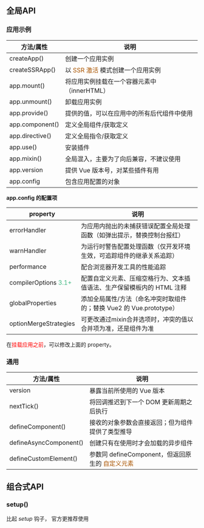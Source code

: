 ## 全局API

### 应用示例

| 方法/属性       | 说明                                                         |
| --------------- | ------------------------------------------------------------ |
| createApp()     | 创建一个应用实例                                             |
| createSSRApp()  | 以 <span style="color: #a50">SSR 激活</span> 模式创建一个应用实例 |
| app.mount()     | 将应用实例挂载在一个容器元素中（innerHTML）                  |
| app.unmount()   | 卸载应用实例                                                 |
| app.provide()   | 提供的值，可以在应用中的所有后代组件中使用                   |
| app.component() | 定义全局组件/获取定义                                        |
| app.directive() | 定义全局指令/获取定义                                        |
| app.use()       | 安装插件                                                     |
| app.mixin()     | 全局混入，主要为了向后兼容，不建议使用                       |
| app.version     | 提供 Vue 版本号，对某些插件有用                              |
| app.config      | 包含应用配置的对象                                           |



**app.config 的配置项**

| property                                                 | 说明                                                         |
| -------------------------------------------------------- | ------------------------------------------------------------ |
| errorHandler                                             | 为应用内抛出的未捕获错误配置全局处理函数（如弹出提示，替换控制台报红） |
| warnHandler                                              | 为运行时警告配置处理函数（仅开发环境生效，可追踪组件的继承关系追踪） |
| performance                                              | 配合浏览器开发工具的性能追踪                                 |
| compilerOptions <span style="color:#42b983;">3.1+</span> | 配置自定义元素、压缩空格行为、文本插值语法、生产保留模板内的 HTML 注释 |
| globalProperties                                         | 添加全局属性/方法（命名冲突时取组件的；替换 Vue2 的 Vue.prototype） |
| optionMergeStrategies                                    | 可更改通过mixin合并选项时，冲突的值以合并项为准，还是组件为准 |

在<span style="color: #ff0000">挂载应用之前</span>，可以修改上面的 property。



### 通用

| 方法/属性              | 说明                                                         |
| ---------------------- | ------------------------------------------------------------ |
| version                | 暴露当前所使用的 Vue 版本                                    |
| nextTick()             | 将回调推迟到下一个 DOM 更新周期之后执行                      |
| defineComponent()      | 接收的对象参数会直接返回；但为组件提供了类型推导             |
| defineAsyncComponent() | 创建只有在使用时才会加载的异步组件                           |
| defineCustomElement()  | 参数同 defineComponent，但返回原生的 <span style="color: #a50">自定义元素</span> |



## 组合式API

### setup()

比起 *setup* 钩子， 官方更推荐使用 <script setup> 语法

使用 *setup* 作为组合式 API 的入口。在组件被创建之前，<span style="color: #a50">props</span> 被解析之后执行。



#### 基本使用

```vue
<!-- MyBook.vue -->
<template>
  <div>{{ readersNumber }} {{ book.title }}</div>
</template>

<script>
  import { ref, reactive } from 'vue'

  export default {
    setup(props, { attrs, slots, emit, expose }) {
      const readersNumber = ref(0)
      const book = reactive({ title: 'Vue 3 Guide' })

      // 暴露给模板
      return {
        readersNumber,
        book
      }
    }
  }
</script>
```

:whale: 如果需要解构 props，为了不失去响应式，应该借助 toRef 和 toRefs；

:whale: context 对象是非响应式的，故可以安全地解构。



#### 使用渲染函数

```javascript
import { h, ref, reactive } from 'vue'

export default {
  setup() {
    const readersNumber = ref(0)
    const book = reactive({ title: 'Vue 3 Guide' })
    
    expose({
      book
    })
    
    // 请注意，在这里需要显式地使用 value 值
    return () => h('div', [readersNumber.value, book.title])
  }
}
```

如果需要将 property 暴露给外部访问，比如通过父组件的 `ref`，可以使用 `expose`。



### 响应式：核心

要使用这些API，需要从 vue 中导出

```javascript
import { ref, reactive } from 'vue'
```

| API                                                      | 说明                                                         |
| -------------------------------------------------------- | ------------------------------------------------------------ |
| ref                                                      | 返回接收值（即内部值）的响应式代理                           |
| ref                                                      | 本身只有一个 value 属性，为接收值                            |
| ref                                                      | 接收对象时，会通过 reactive 处理，响应是深层的               |
| computed                                                 | 接收函数（getter），根据返回值创建不可变的 ref               |
| computed                                                 | 接收对象（具有 get 和 set 函数），创建可写的 ref             |
| reactive                                                 | 深层地进行响应式转换                                         |
| reactive                                                 | 应用于普通<span style="color: #a50">对象</span>，可以返回对象的响应式副本 |
| reactive                                                 | 使用 ref 的<span style="color: #ff0000">对象</span>属性会被代理自动解包 |
| reactive                                                 | 使用 ref 的<span style="color: #ff0000">数组等集合</span>元素不会被代理自动解包 |
| readonly                                                 | 接收响应式 / 纯对象 / ref 并返回只读代理，只读代理是深层的   |
| readonly                                                 | 自动解包 ref                                                 |
| watchEffect                                              | 接收函数，立即执行，并在其依赖变更时重新运行该函数           |
| watchPostEffect <span style="color:#42b983;">3.2+</span> | 即 watchEffect，且 `flush: 'post'`                           |
| watchSyncEffect <span style="color:#42b983;">3.2+</span> | 即 watchEffect，且 `flush: 'sync'`                           |
| watch                                                    | 默认不会立即执行，仅在侦听源发生变化时被调用                 |
| watch                                                    | 对比 watchEffect，可以获取状态的先前值和当前值               |
| watch                                                    | 侦听器数据源可以是具有返回值的 getter 函数，或 ref           |
| watch                                                    | 侦听器还可以使用数组以同时侦听多个源                         |
| watch                                                    | 与 watchEffect，在手动停止侦听、清除副作用、刷新时机和调试方面行为相同 |
| watch                                                    | 常用配置项有 immediate、deep、flush                          |

#### computed-只读

```javascript
const count = ref(1)
const plusOne = computed(() => count.value + 1)

console.log(plusOne.value) // 2

plusOne.value++ // 错误
```

#### computed-读写

```javascript
const count = ref(1)
const plusOne = computed({
  get: () => count.value + 1,
  set: val => {
    count.value = val - 1
  }
})

plusOne.value = 1
console.log(count.value) // 0
```



#### reactive-添加响应

```javascript
const obj = reactive({ count: 0 })
```

#### reactive-解包ref

将解包所有深层的 ref，同时维持 ref 的响应性

```javascript
const count = ref(1)
const obj = reactive({ count })

// ref 会被解包
console.log(obj.count === count.value) // true

// 它会更新 `obj.count`
count.value++
console.log(count.value) // 2
console.log(obj.count) // 2

// 它也会更新 `count` ref
obj.count++
console.log(obj.count) // 3
console.log(count.value) // 3
```

#### reactive-接收ref

当将 ref 分配给 reactive 实例的属性时，ref 将被自动解包

```javascript
const count = ref(1)
const obj = reactive({})

obj.count = count

console.log(obj.count) // 1
console.log(obj.count === count.value) // true
```



#### watch-侦听单一源

```javascript
// 侦听一个 getter
const state = reactive({ count: 0 })
watch(
  () => state.count,
  (count, prevCount) => {
    /* ... */
  }
)

// 直接侦听一个 ref
const count = ref(0)
watch(count, (count, prevCount) => {
  /* ... */
})
```

#### watchEffect-停止侦听

```javascript
const stop = watchEffect(() => {})

// 当不再需要此侦听器时:
stop()
```

可以显式调用返回值以停止侦听

在组件的 setup 选项或生命周期钩子中调用时，能够在组件卸载时自动停止

#### watchEffect-清除副作用

对于一些异步的逻辑，在其返回结果前，我们可能希望它们被清除。watchEffect 本身传入一个参数，该参数方法接收一个函数

```javascript
watchEffect(onInvalidate => {
  const token = performAsyncOperation(id.value)
  onInvalidate(() => {
    token.cancel()
  })
})
```

函数将会在副作用即将重新执行时/组件卸载时调用。



场景：对于可能发生的连续请求，只需要最新的结果

```javascript
const data = ref(null)
watchEffect(async onInvalidate => {
  // 在Promise解析之前注册清除函数
  onInvalidate(() => {
    /* ... */
  })
  data.value = await fetchData(props.id)
})
```



#### watchEffect-副作用刷新时机

副作用函数会被缓存，并异步调用，来避免同个 “tick” 中由于多个状态改变导致的重复调用。

```vue
<template>
  <div>{{ count }}</div>
</template>

<script>
export default {
  setup() {
    const count = ref(0)

    watchEffect(() => {
      console.log(count.value)
    })

    return {
      count
    }
  }
}
</script>
```

- `count` 会在初始运行时同步打印出来
- 更改 `count` 时，将在组件更新<span style="color: #ff0000">前</span>执行副作用



通过配置 `flush: 'post'`，可以在组件更新<span style="color: #ff0000">后</span>重新运行侦听器副作用

```js
// 在组件更新后触发，这样你就可以访问更新的 DOM。
// 注意：这也将推迟副作用的初始运行，直到组件的首次渲染完成。
watchEffect(
  () => {
    /* ... */
  },
  {
    flush: 'post'
  }
)
```

- pre 组件更新前运行

- post 组件更新后运行

- ync 强制效果始终同步触发（低效的，应该很少需要）



### 响应式：工具

| API        | 说明                                                         |
| ---------- | ------------------------------------------------------------ |
| isRef      | 检查某个值是否为 ref 对象                                    |
| unref      | 如果参数是 ref，则返回内部值，否则返回参数本身               |
| toRef      | 为源响应式对象上的某个属性新创建一个 ref，且保持对其源属性的响应式连接 |
| toRef      | 在使用可选 prop 时特别有用，即使源属性不存在，也会创建 ref   |
| toRefs     | 将响应式对象转换为普通对象，但返回对象的每个属性都是指向源属性的 ref |
| toRefs     | 可以在不丢失响应性的情况下对返回的对象进行解构               |
| toRefs     | 只会为源对象中包含的属性生成 ref                             |
| isProxy    | 检查一个对象是否是由深浅 reactive、readonly 创建的代理       |
| isReactive | 检查一个对象是否是由深浅 reactive 创建的代理                 |
| isReadonly | 检查一个对象是否是由深浅 readonly 创建的代理                 |

#### toRef-可选prop

```javascript
export default {
  setup(props) {
    useSomeFeature(toRef(props, 'foo'))
  }
}
```

可选 prop 并不会被 toRefs 处理，但是 toRef 依旧返回一个可用的 ref。

#### toRefs-解构响应式对象

```javascript
function useFeatureX() {
  const state = reactive({
    foo: 1,
    bar: 2
  })

  // 操作 state 的逻辑

  // 返回时转换为ref
  return toRefs(state)
}

export default {
  setup() {
    // 可以在不失去响应性的情况下解构
    const { foo, bar } = useFeatureX()

    return {
      foo,
      bar
    }
  }
}
```



### 响应式：进阶

| API             | 说明                                                         |
| --------------- | ------------------------------------------------------------ |
| shallowRef      | 创建浅层响应的 ref                                           |
| triggerRef      | 手动执行与 shallowRef 关联的任何作用 (effect)                |
| customRef       | 创建自定义的 ref，可以显式控制其依赖项跟踪和更新触发         |
| shallowReactive | 浅层地进行响应式转换                                         |
| shallowReactive | 使用 ref 的属性<span style="color: green">不会</span>被代理自动解包 |
| shallowReadonly | 返回只读代理，只读代理是浅层的                               |
| shallowReadonly | 使用 ref 的属性<span style="color: green">不会</span>被代理自动解包 |
| toRaw           | 返回深浅 reactive 或 readonly 代理的原始对象                 |
| markRaw         | 标记一个对象，使其永远不会转换为代理                         |
| effectScope     | 创建 effect 作用域对象，以捕获在其内部创建的响应式 effect (例如计算属性或侦听器)，使得这些 effect 可以一起被处理 |
| getCurrentScope | 如果有，则返回当前活跃的 effect 作用域                       |
| onScopeDispose  | 在当前活跃的 effect 作用域上注册一个处理回调                 |



### 生命周期钩子

对于选项式API，所有生命周期钩子的 `this` 上下文将自动绑定至实例中，因此可以访问 data、computed 和 methods。

| 钩子            | 对应setup         | 调用时机                           | 说明                                       |
| --------------- | ----------------- | ---------------------------------- | ------------------------------------------ |
| beforeCreate    | 使用 setup()      | 实例初始化后                       |                                            |
| created         | 使用 setup()      | 实例创建后                         | 未挂载，且 `$el` property 目前尚不可用     |
| beforeMount     | onBeforeMount     | 挂载开始之前                       |                                            |
| mounted         | onMounted         | 实例挂载完成后                     | **不会**保证所有的子组件也都被挂载完成     |
| beforeUpdate    | onBeforeUpdate    | DOM 被更新之前                     |                                            |
| updated         | onUpdated         | DOM 被更新之后                     | **不会**保证所有的子组件也都被重新渲染完毕 |
| activated       | onActivated       | 被 keep-alive 缓存的组件激活时     |                                            |
| deactivated     | onDeactivated     | 被 keep-alive 缓存的组件失活时     |                                            |
| beforeUnmount   | onBeforeUnmount   | 在卸载组件实例之前调用             |                                            |
| unmounted       | onUnmounted       | 卸载组件实例后调用                 |                                            |
| errorCaptured   | onErrorCaptured   | 捕获一个来自后代组件的错误         |                                            |
| renderTracked   | onRenderTracked   | 跟踪虚拟 DOM 重新渲染              |                                            |
| renderTriggered | onRenderTriggered | 虚拟 DOM 重新渲染被触发            |                                            |
|                 | onServerPrefetch  | 在组件实例在服务器上被渲染之前调用 | SSR only                                   |

如果你希望等待整个视图都渲染完毕，可以在 `mounted` 内部使用 [vm.$nextTick](https://v3.cn.vuejs.org/api/instance-methods.html#nexttick)

如果你希望等待整个视图都渲染完毕，可以在 `updated` 内部使用 [vm.$nextTick](https://v3.cn.vuejs.org/api/instance-methods.html#nexttick)



### 依赖注入

| API     | 说明                           |
| ------- | ------------------------------ |
| provide | 提供一个值，可以被后代组件注入 |
| inject  | 使用祖先元素提供的值           |



## 内置内容

### 指令

| 指令                                            | 说明                                                         |
| ----------------------------------------------- | ------------------------------------------------------------ |
| v-text                                          | 更新元素的文本内容                                           |
| v-html                                          | 更新元素的 [innerHTML](https://developer.mozilla.org/en-US/docs/Web/API/Element/innerHTML)，渲染 HTML |
| v-show                                          | v-if、v-else、v-else-if、 v-for、v-on、v-bind、v-model       |
| v-slot                                          | 提供具名插槽，可以接收 prop                                  |
| v-pre                                           | 跳过这个元素和它的子元素的编译过程，模板语法都会被保留并按原样渲染。可以显示原始 {{}} |
| v-once                                          | 仅渲染元素和组件（及子项）一次，并跳过之后的更新             |
| v-memo <span style="color:#42b983;">3.2+</span> | 仅供性能敏感场景的针对性优化，会用到的场景应该很少。渲染 <span style="color: #a50">v-for</span> 长列表 (长度大于 1000) 可能是它最有用的场景 |
| v-cloak                                         | 隐藏尚未完成编译的 DOM 模板                                  |



### 组件

| 组件             | 说明                                               |
| ---------------- | -------------------------------------------------- |
| transition       | 提供了**单个**元素/组件的过渡效果                  |
| transition-group | 提供了**多个**元素/组件的过渡效果                  |
| keep-alive       | 包裹动态组件时，会缓存（代替销毁）不活动的组件实例 |
| teleport         | 移动实际的 DOM 节点到目标元素上                    |
| suspense         | 用于协调对组件树中嵌套的异步依赖的处理             |

两个过渡组件会把过渡效果应用到其包裹的内容上，而不会额外渲染 DOM 元素

在渲染函数中使用它们时，需要显式导入。



### 特殊元素

| 组件      | 说明                                                         |
| --------- | ------------------------------------------------------------ |
| component | 用于渲染动态组件或元素的“元组件”。要渲染的实际组件由 `is` 属性 决定 |
| slot      | 作为组件模板之中的内容分发插槽。`<slot>` 元素自身将被替换    |

component 的 is 可以接收的参数类型有：str（HTML 标签名/组件名）/ Component / VNode



### 特殊属性

| 指令 | 说明                                                         |
| ---- | ------------------------------------------------------------ |
| key  | 主要用于虚拟 DOM 算法，常与 <span style="color: #a50">v-for</span> 一起使用 |
| ref  | 用来引用元素或子组件                                         |
| is   | 用于绑定动态组件                                             |

key 可以用于强制替换元素/组件而不是重复使用它，可以用于<span style="color: #ff0000">完整地触发组件的生命周期钩子 / 触发过渡</span>

有相同父元素的子元素必须有<span style="color: #ff0000">唯一的 key</span>。重复的 key 会造成渲染错误



## 单文件组件

*<script setup>*
/



## 进阶API

### TypeScript工具类型

*PropType<T>*

用于在用运行时 props 声明时给一个 prop 标注更复杂的类型定义。

```javascript
import { PropType } from 'vue'

interface Book {
  title: string
  author: string
  year: number
}

export default {
  props: {
    book: {
      // 提供一个比 `Object` 更具体的类型
      type: Object as PropType<Book>,
      required: true
    }
  }
}
```



### 渲染函数和自定义渲染

| API              | 说明                                   |
| ---------------- | -------------------------------------- |
| h                | 可生成虚拟节点 (vnode)，用于渲染函数   |
| mergeProps       | 合并 prop  对象                        |
| cloneVNode       | 克隆一个 vnode                         |
| isVNode          | 判断一个值是否为 vnode 类型            |
| resolveComponent | 按名称手动解析已注册的组件             |
| resolveDirective | 按名称手动解析已注册的指令             |
| withDirectives   | 给 vnode 增加自定义指令                |
| withModifiers    | 用于向事件处理函数添加内置 v-on 修饰符 |
| createRenderer   | 创建自定义渲染器                       |

